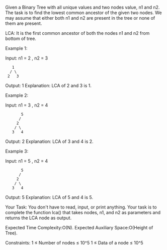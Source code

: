 
Given a Binary Tree with all unique values and two nodes value, n1 and n2. The task is to find the lowest common ancestor of the given two nodes. We may assume that either both n1 and n2 are present in the tree or none of them are present.

LCA: It is the first common ancestor of both the nodes n1 and n2 from bottom of tree.

Example 1:

Input:
n1 = 2 , n2 = 3  

       1 
      / \ 
     2   3

Output: 1
Explanation:
LCA of 2 and 3 is 1.


Example 2:

Input:
n1 = 3 , n2 = 4

           5    
          /    
         2  
        / \  
       3   4

Output: 2
Explanation:
LCA of 3 and 4 is 2. 


Example 3:

Input:
n1 = 5 , n2 = 4

           5    
          /    
         2  
        / \  
       3   4

Output: 5
Explanation:
LCA of 5 and 4 is 5. 


Your Task:
You don't have to read, input, or print anything. Your task is to complete the function lca() that takes nodes, n1, and n2 as parameters and returns the LCA node as output. 

Expected Time Complexity:O(N).
Expected Auxiliary Space:O(Height of Tree).

Constraints:
1 ≤ Number of nodes ≤ 10^5
1 ≤ Data of a node ≤ 10^5

